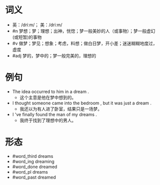 # 词义
- 英：/driːm/； 美：/driːm/
- #n 梦想；梦；理想；出神，恍惚；梦一般美妙的人（或事物）；梦一般虚幻(或短暂)的事物
- #v 做梦；梦见；想象；考虑，料想；做白日梦，开小差；迷迷糊糊地度过，虚度
- #adj 梦的，梦中的；梦一般完美的，理想的
# 例句
- The idea occurred to him in a dream .
	- 这个主意是他在梦中想到的。
- I thought someone came into the bedroom , but it was just a dream .
	- 我还以为有人进了卧室，结果只是一场梦。
- I 've finally found the man of my dreams .
	- 我终于找到了理想中的男人。
# 形态
- #word_third dreams
- #word_ing dreaming
- #word_done dreamed
- #word_pl dreams
- #word_past dreamed
